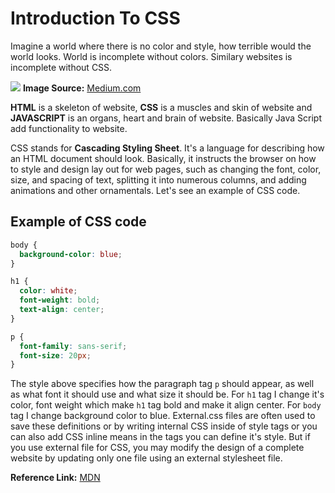 # Introduction To CSS

Imagine a world where there is no color and style, how terrible would the world looks. World is incomplete without colors. Similary websites is incomplete without CSS. 

![ ](https://miro.medium.com/max/1400/1*lXKAoEYXdDvEUV8TeeqeBg.png)
**Image Source:** [Medium.com](https://medium.com/@readizo.com/html-basics-the-10-important-concepts-afeedcbe8e7d)

**HTML** is a skeleton of website, **CSS** is a muscles and skin of website and **JAVASCRIPT** is an organs, heart and brain of website. Basically Java Script add functionality to website.

CSS stands for **Cascading Styling Sheet**. It's a language for describing how an HTML document should look. Basically, it instructs the browser on how to style and design lay out for web pages, such as changing the font, color, size, and spacing of text, splitting it into numerous columns, and adding animations and other ornamentals. Let's see an example of CSS code.

## Example of CSS code

```css
body {
  background-color: blue;
}

h1 {
  color: white;
  font-weight: bold;
  text-align: center;
}

p {
  font-family: sans-serif;
  font-size: 20px;
}
```

The style above specifies how the paragraph tag `p` should appear, as well as what font it should use and what size it should be. For `h1` tag I change it's color, font weight which make `h1` tag bold and make it align center. For `body` tag I change background color to blue. External.css files are often used to save these definitions or by writing internal CSS inside of style tags or you can also add CSS inline means in the tags you can define it's style. But if you use external file for CSS, you may modify the design of a complete website by updating only one file using an external stylesheet file.

**Reference Link:** [MDN](https://developer.mozilla.org/en-US/docs/Learn/CSS/First_steps)
